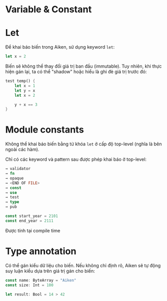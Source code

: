 # Variable & Constant

# Let

Để khai báo biến trong Aiken, sử dụng keyword `let`:

```rust
let x = 2

```

Biến sẽ không thể thay đổi giá trị ban đầu (immutable). Tuy nhiên, khi thực hiện gán lại, ta có thể "shadow" hoặc hiểu là ghi đè giá trị trước đó:

```rust
test temp() {
    let x = 1
    let y = x
    let x = 2

    y + x == 3
}

```

# Module constants

Không thể khai báo biến bằng từ khóa `let` ở cấp độ top-level (nghĩa là bên ngoài các hàm).

Chỉ có các keyword và pattern sau được phép khai báo ở top-level:

```rust
→ validator
→ fn
→ opaque
→ <END OF FILE>
→ const
→ use
→ test
→ type
→ pub

```

```rust
const start_year = 2101
const end_year = 2111
```

Được tính tại compile time

# Type annotation

Có thể gán kiểu dữ liệu cho biến. Nếu không chỉ định rõ, Aiken sẽ tự động suy luận kiểu dựa trên giá trị gán cho biến:

```rust
const name: ByteArray = "Aiken"
const size: Int = 100

let result: Bool = 14 > 42
```